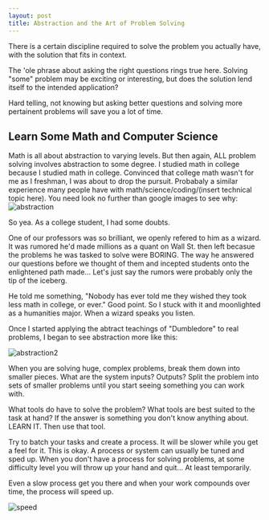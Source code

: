 ```yaml
---
layout: post
title: Abstraction and the Art of Problem Solving
---
```


There is a certain discipline required to solve the problem you actually have, with the solution that fits in context.

The 'ole phrase about asking the right questions rings true here. Solving "some" problem may be exciting or interesting, but does the solution lend itself to the intended application?

Hard telling, not knowing but asking better questions and solving more pertainent problems will save you a lot of time.

Learn Some Math and Computer Science
---------------

Math is all about abstraction to varying levels. But then again, ALL problem solving involves abstraction to some degree. I studied math in college because I studied math in college. Convinced that college math wasn't for me as I freshman, I was about to drop the pursuit. Probabaly a similar experience many people have with math/science/coding/(insert technical topic here). You need look no further than google images to see why:
![abstraction](http://www.ais.uni-bonn.de/images/Neural_Abstraction_Pyramid.png)

So yea. As a college student, I had some doubts.

One of our professors was so brilliant, we openly refered to him as a wizard. It was rumored he'd made millions as a quant on Wall St. then left becasue the problems he was tasked to solve were BORING. The way he answered our questions before we thought of them and incepted students onto the enlightened path made... Let's just say the rumors were probably only the tip of the iceberg.

He told me something, "Nobody has ever told me they wished they took less math in college, or ever." Good point. So I stuck with it and moonlighted as a humanities major. When a wizard speaks you listen.

 Once I started applying the abtract teachings of "Dumbledore" to real problems, I began to see abstraction more like this:
 
 ![abstraction2](http://1.bp.blogspot.com/_-npANwAIWWE/TAgGTeahBbI/AAAAAAAAAPE/g87KbdAwqyg/s1600/fractal-8215.jpg)
 
 When you are solving huge, complex problems, break them down into smaller pieces. What are the system inputs? Outputs? Split the problem into sets of smaller problems until you start seeing something you can work with. 
 
 What tools do have to solve the problem? What tools are best suited to the task at hand? If the answer is something you don't know anything about. LEARN IT. Then use that tool.
 
 Try to batch your tasks and create a process. It will be slower while you get a feel for it. This is okay. A process or system can usually be tuned and sped up. When you don't have a process for solving problems, at some difficulty level you will throw up your hand and quit... At least temporarily.
 
 Even a slow process get you there and when your work compounds over time, the process will speed up.
 
 ![speed](http://pentahoadmin.files.wordpress.com/2011/03/fast_track1.jpg)


